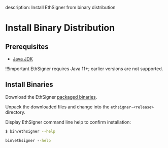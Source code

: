 description: Install EthSigner from binary distribution
<!--- END of page meta data -->

# Install Binary Distribution

## Prerequisites

* [Java JDK](http://www.oracle.com/technetwork/java/javase/downloads/index.html)

!!!important
    EthSigner requires Java 11+; earlier versions are not supported.
    
## Install Binaries

Download the EthSigner [packaged binaries](https://bintray.com/consensys/pegasys-repo/ethsigner/_latestVersion#files).

Unpack the downloaded files and change into the `ethsigner-<release>` directory. 

Display EthSigner command line help to confirm installation: 

```bash tab="Linux/macOS"
$ bin/ethsigner --help
```

```bat tab="Windows"
bin\ethsigner --help
```
